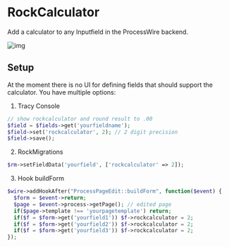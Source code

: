 # RockCalculator

Add a calculator to any Inputfield in the ProcessWire backend.

![img](https://i.imgur.com/IYuYktN.gif)

## Setup

At the moment there is no UI for defining fields that should support the calculator. You have multiple options:

1. Tracy Console

```php
// show rockcalculator and round result to .00
$field = $fields->get('yourfieldname');
$field->set('rockcalculator', 2); // 2 digit precision
$field->save();
```

2. RockMigrations

```php
$rm->setFieldData('yourfield', ['rockcalculator' => 2]);
```

3. Hook buildForm

```php
$wire->addHookAfter("ProcessPageEdit::buildForm", function($event) {
  $form = $event->return;
  $page = $event->process->getPage(); // edited page
  if($page->template !== 'yourpagetemplate') return;
  if($f = $form->get('yourfield1')) $f->rockcalculator = 2;
  if($f = $form->get('yourfield2')) $f->rockcalculator = 2;
  if($f = $form->get('yourfield3')) $f->rockcalculator = 2;
});
```
